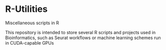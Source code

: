 # R-Utilities
Miscellaneous scripts in R

This repository is intended to store several R scripts and projects used in Bioinformatics, such as Seurat workflows or machine learning schemes run in CUDA-capable GPUs 
